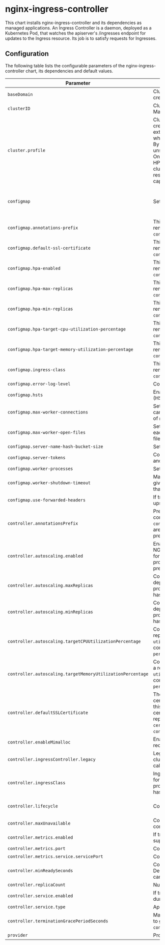 # nginx-ingress-controller

This chart installs nginx-ingress-controller and its dependencies as managed applications. An Ingress Controller is a daemon, deployed as a Kubernetes Pod, that watches the apiserver's /ingresses endpoint for updates to the Ingress resource. Its job is to satisfy requests for Ingresses.

## Configuration

The following table lists the configurable parameters of the nginx-ingress-controller chart, its dependencies and default values.

Parameter | Description | Default
--- | --- | ---
`baseDomain` | Cluster base domain. Dynamically calculated during cluster creation. Manual change doesn't affect this value | 'uun5a.k8s.ginger.eu-central-1.aws.gigantic.io'
`clusterID` | Cluster ID. Dynamically calculated during cluster creation. Manual change doesn't affect this value | 'uun5a'
`cluster.profile` | Cluster usage profile. Dynamically calculated during cluster creation. Supported values are `1` for extra extra small, `2` for extra small, `3` for small, and currently any value higher than 3 when actual cluster profile is larger than small or unknown. By default HPA and PDB are disabled, and resource requests unset for extra extra small clusters and extra small clusters. On small clusters some small resource requests are made, HPA and PDB are enabled by default. On larger than small clusters HPA and PDB are enabled by default, and non-trivial resource requests set for some out-of-the-box guaranteed capacity. | `4`
`configmap` | Sets the nginx configmap configuration overrides. | See official docs for nginx [configmap configuration options](https://github.com/kubernetes/ingress-nginx/blob/master/docs/user-guide/nginx-configuration/configmap.md#configuration-options) and their defaults. Built-in overrides are covered below.
`configmap.annotations-prefix` | This configuration property is deprecated and will be removed in the future, please migrate to `controller.annotationsPrefix`. | not configured by default
`configmap.default-ssl-certificate` | This configuration property is deprecated and will be removed in the future, please migrate to `controller.defaultSSLCertificate`. | not configured by default
`configmap.hpa-enabled` | This configuration property is deprecated and will be removed in the future, please migrate to `controller.autoscaling.enabled`. | not configured by default
`configmap.hpa-max-replicas` | This configuration property is deprecated and will be removed in the future, please migrate to `controller.autoscaling.maxReplicas`. | not configured by default
`configmap.hpa-min-replicas` | This configuration property is deprecated and will be removed in the future, please migrate to `controller.autoscaling.minReplicas`. | not configured by default
`configmap.hpa-target-cpu-utilization-percentage` | This configuration property is deprecated and will be removed in the future, please migrate to `controller.autoscaling.targetCPUUtilizationPercentage`. | not configured by default
`configmap.hpa-target-memory-utilization-percentage` | This configuration property is deprecated and will be removed in the future, please migrate to `controller.autoscaling.targetMemoryUtilizationPercentage`. | not configured by default
`configmap.ingress-class` | This configuration property is deprecated and will be removed in the future, please migrate to `controller.ingressClass`. | not configured by default
`configmap.error-log-level` | Configures the logging level of errors. | "notice"
`configmap.hsts` | Enables or disables the HTTP Strict Transport Security (HSTS) header in servers running SSL. | "false"
`configmap.max-worker-connections` | Sets the maximum number of simultaneous connections that can be opened by each worker process. 0 will use the value of `max-worker-open-files`. | "0"
`configmap.max-worker-open-files` | Sets the maximum number of files that can be opened by each worker process. The default of 0 means "max open files (system's limit) / worker-processes - 1024". | "0"
`configmap.server-name-hash-bucket-size` | Sets the size of the bucket for the server names hash tables. | "1024"
`configmap.server-tokens` | Controlls whether to send NGINX Server header in responses and display NGINX version in error pages. | "false"
`configmap.worker-processes` | Sets the number of worker processes. | "1"
`configmap.worker-shutdown-timeout` | Maximum amount of time NGINX worker processes should give active connections to drain. This should not be higher than `controller.terminationGracePeriodSeconds` | "240s"
`configmap.use-forwarded-headers` | If true, NGINX passes the incoming `X-Forwarded-*` headers to upstreams. | "true"
`controller.annotationsPrefix` | Prefix of the Ingress annotations specific to the NGINX controller. This is a replacement for deprecated `configmap.annotations-prefix` configuration property; if both are configured, `configmap.annotations-prefix` has precedence. | `nginx.ingress.kubernetes.io`
`controller.autoscaling.enabled` | Enables or disables Horizontal Pod Autoscaler (HPA) for NGINX Ingress Controller Deployment. This is a replacement for deprecated `configmap.hpa-enabled` configuration property; if both are configured, `configmap.hpa-enabled` has precedence. | `true`
`controller.autoscaling.maxReplicas` | Configures HPA max replicas. This is a replacement for deprecated `configmap.hpa-max-replicas` configuration property; if both are configured, `configmap.hpa-max-replicas` has precedence. | `20`
`controller.autoscaling.minReplicas` | Configures HPA min replicas. This is a replacement for deprecated `configmap.hpa-min-replicas` configuration property; if both are configured, `configmap.hpa-min-replicas` has precedence. | `2`
`controller.autoscaling.targetCPUUtilizationPercentage` | Configures HPA target CPU utilization percentage. This is a replacement for deprecated `configmap.hpa-target-cpu-utilization-percentage` configuration property; if both are configured, `configmap.hpa-target-cpu-utilization-percentage` has precedence. | `50`
`controller.autoscaling.targetMemoryUtilizationPercentage` | Configures HPA target memory utilization percentage. This is a replacement for deprecated `configmap.hpa-target-memory-utilization-percentage` configuration property; if both are configured, `configmap.hpa-target-memory-utilization-percentage` has precedence. | `80`
`controller.defaultSSLCertificate` | The Secret referred to by this flag contains the default certificate to be used when accessing the catch-all server. If this flag is not provided NGINX will use a self-signed certificate. Example value: "default/foo-tls". This is a replacement for deprecated `configmap.default-ssl-certificate` configuration property; if both are configured, `configmap.default-ssl-certificate` has precedence. | ""
`controller.enableMimalloc` | Enables mimalloc as a drop-in replacement for malloc, reduces the memory utilization. | `true`
`controller.ingressController.legacy` | Legacy or node pools cluster. On aws provider node pool clusters LoadBalancer service gets created. Dynamically calculated during cluster creation. | `false`
`controller.ingressClass` | Ingress class, which controller handles. This is a replacement for deprecated `configmap.ingress-class` configuration property; if both are configured, `configmap.ingress-class` has precedence. | `nginx`
`controller.lifecycle` | Configures NGINX controller container lifecycle hooks. | By default configured to run `/wait-shutdown` as controller container preStop hook.
`controller.maxUnavailable` | Configures maximum unavailable replicas count for NGINX controller Deployment rolling upgrade strategy. | `1`
`controller.metrics.enabled` | If true, create metrics Service for prometheus-operator support. | `false`
`controller.metrics.port` | Configures container metrics port to be exposed. | `10254`
`controller.metrics.service.servicePort` | Configures metrics Service port. | `9913`
`controller.minReadySeconds` | Configures minimum amount of time that NGINX IC Deployment replica has to be ready before rolling upgrade can proceed with the next replica. | `0`
`controller.replicaCount` | Number of initial NGINX IC Deployment replicas. | `1`
`controller.service.enabled` | If true, create NodePort Service. Dynamically calculated during cluster creation. | `false`
`controller.service.type` | Applies only to `provider=aws` (`external`/`internal`) | `external`
`controller.terminationGracePeriodSeconds` | Maximum amount of time NGINX Deployment replica is given to gracefully terminate. This should not be lower than `configmap.worker-shutdown-timeout`. | 300
`provider` | Provider identifier (`aws`/`azure`/`kvm`) | `kvm`
